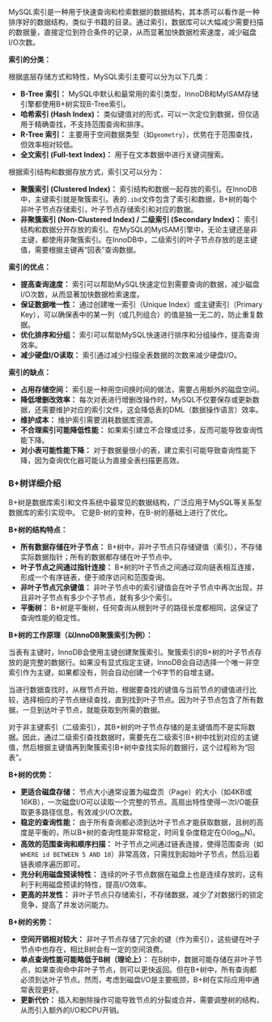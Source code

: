 
MySQL索引是一种用于快速查询和检索数据的数据结构，其本质可以看作是一种排序好的数据结构，类似于书籍的目录。通过索引，数据库可以大幅减少需要扫描的数据量，直接定位到符合条件的记录，从而显著加快数据检索速度，减少磁盘I/O次数。

**索引的分类：**

根据底层存储方式和特性，MySQL索引主要可以分为以下几类：

*   **B-Tree 索引：** MySQL中默认和最常用的索引类型，InnoDB和MyISAM存储引擎都使用B+树实现B-Tree索引。
*   **哈希索引 (Hash Index)：** 类似键值对的形式，可以一次定位到数据，但仅适用于精确查找，不支持范围查询和排序。
*   **R-Tree 索引：** 主要用于空间数据类型（如`geometry`），优势在于范围查找，但效率相对较低。
*   **全文索引 (Full-text Index)：** 用于在文本数据中进行关键词搜索。

根据索引结构和数据存放方式，索引又可以分为：

*   **聚簇索引 (Clustered Index)：** 索引结构和数据一起存放的索引。在InnoDB中，主键索引就是聚簇索引。表的`.ibd`文件包含了索引和数据，B+树的每个非叶子节点存储索引，叶子节点存储索引和对应的数据。
*   **非聚簇索引 (Non-Clustered Index) / 二级索引 (Secondary Index)：** 索引结构和数据分开存放的索引。在MySQL的MyISAM引擎中，无论主键还是非主键，都使用非聚簇索引。在InnoDB中，二级索引的叶子节点存放的是主键值，需要根据主键再“回表”查询数据。

**索引的优点：**

*   **提高查询速度：** 索引可以帮助MySQL快速定位到需要查询的数据，减少磁盘I/O次数，从而显著加快数据检索速度。
*   **保证数据唯一性：** 通过创建唯一索引（Unique Index）或主键索引（Primary Key），可以确保表中的某一列（或几列组合）的值是独一无二的，防止重复数据。
*   **优化排序和分组：** 索引可以帮助MySQL快速进行排序和分组操作，提高查询效率。
*   **减少硬盘I/O读取：** 索引通过减少扫描全表数据的次数来减少硬盘I/O。

**索引的缺点：**

*   **占用存储空间：** 索引是一种用空间换时间的做法，需要占用额外的磁盘空间。
*   **降低增删改效率：** 每次对表进行增删改操作时，MySQL不仅要保存或更新数据，还需要维护对应的索引文件，这会降低表的DML（数据操作语言）效率。
*   **维护成本：** 维护索引需要消耗数据库资源。
*   **不合理索引可能降低性能：** 如果索引建立不合理或过多，反而可能导致查询性能下降。
*   **对小表可能性能下降：** 对于数据量很小的表，建立索引可能导致查询性能下降，因为查询优化器可能认为直接全表扫描更高效。

### B+树详细介绍

B+树是数据库索引和文件系统中最常见的数据结构，广泛应用于MySQL等关系型数据库的索引实现中。 它是B-树的变种，在B-树的基础上进行了优化。

**B+树的结构特点：**

*   **所有数据存储在叶子节点：** B+树中，非叶子节点只存储键值（索引），不存储实际数据指针；所有的数据都存储在叶子节点中。
*   **叶子节点之间通过指针连接：** B+树的叶子节点之间通过双向链表相互连接，形成一个有序链表，便于顺序访问和范围查询。
*   **非叶子节点冗余键值：** 非叶子节点中的索引键值会在叶子节点中再次出现，并且非叶子节点有多少个子节点，就有多少个索引。
*   **平衡树：** B+树是平衡树，任何查询从根到叶子的路径长度都相同，这保证了查询性能的稳定性。

**B+树的工作原理（以InnoDB聚簇索引为例）：**

当表有主键时，InnoDB会使用主键创建聚簇索引。聚簇索引的B+树的叶子节点存放的是完整的数据行。如果没有显式指定主键，InnoDB会自动选择一个唯一非空索引作为主键，如果都没有，则会自动创建一个6字节的自增主键。

当进行数据查找时，从根节点开始，根据要查找的键值与当前节点的键值进行比较，选择相应的子节点继续查找，直到找到叶子节点。因为叶子节点包含了所有数据，一旦到达叶子节点，就能获取到所需的数据。

对于非主键索引（二级索引），其B+树的叶子节点存储的是主键值而不是实际数据。因此，通过二级索引查找数据时，需要先在二级索引B+树中找到对应的主键值，然后根据主键值再到聚簇索引B+树中查找实际的数据行，这个过程称为“回表”。

**B+树的优势：**

*   **更适合磁盘存储：** 节点大小通常设置为磁盘页（Page）的大小（如4KB或16KB），一次磁盘I/O可以读取一个完整的节点。高扇出特性使得一次I/O能获取更多路径信息，有效减少I/O次数。
*   **稳定的查询性能：** 由于所有查询都必须到达叶子节点才能获取数据，且树的高度是平衡的，所以B+树的查询性能非常稳定，时间复杂度稳定在O(log<sub>m</sub>N)。
*   **高效的范围查询和顺序扫描：** 叶子节点之间通过链表连接，使得范围查询（如`WHERE id BETWEEN 5 AND 10`）非常高效，只需找到起始叶子节点，然后沿着链表顺序遍历即可。
*   **充分利用磁盘预读特性：** 连续的叶子节点数据在磁盘上也是连续存放的，这有利于利用磁盘预读的特性，提高I/O效率。
*   **更高的并发性：** 非叶子节点只存储索引，不存储数据，减少了对数据行的锁定竞争，提高了并发访问能力。

**B+树的劣势：**

*   **空间开销相对较大：** 非叶子节点存储了冗余的键（作为索引），这些键在叶子节点中也存在，相比B树会有一定的空间浪费。
*   **单点查询性能可能略低于B树（理论上）：** 在B树中，数据可能存储在非叶子节点，如果查询命中非叶子节点，则可以更快返回。但在B+树中，所有查询都必须到达叶子节点。然而，考虑到磁盘I/O是主要瓶颈，B+树在实际应用中通常表现更好。
*   **更新代价：** 插入和删除操作可能导致节点的分裂或合并，需要调整树的结构，从而引入额外的I/O和CPU开销。
